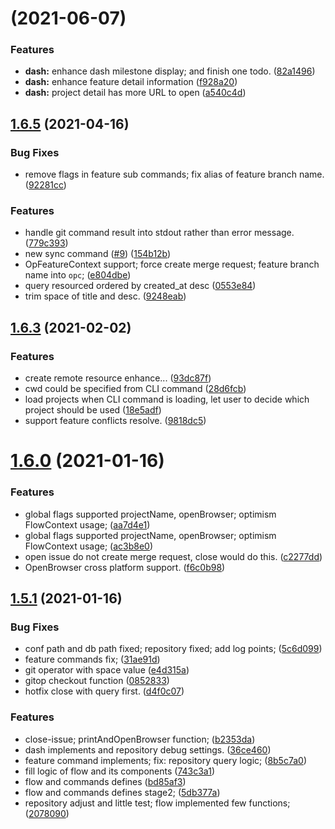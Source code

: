 # [](https://github.com/yeqown/gitlab-flow/compare/v1.6.6...v) (2021-06-07)


### Features

* **dash:** enhance dash milestone display; and finish one todo. ([82a1496](https://github.com/yeqown/gitlab-flow/commit/82a1496c4593916330e96bd29d651da8f0c3e198))
* **dash:** enhance feature detail information ([f928a20](https://github.com/yeqown/gitlab-flow/commit/f928a20f0859d9980687ca39618fb191a08d7a2d))
* **dash:** project detail has more URL to open ([a540c4d](https://github.com/yeqown/gitlab-flow/commit/a540c4d56ffaf3b482682c47a2e44eb23b61052f))



## [1.6.5](https://github.com/yeqown/gitlab-flow/compare/v1.6.4...v1.6.5) (2021-04-16)


### Bug Fixes

* remove flags in feature sub commands; fix alias of feature branch name. ([92281cc](https://github.com/yeqown/gitlab-flow/commit/92281ccfa626f01a06312d88334c47ce79aae9d7))


### Features

* handle git command result into stdout rather than error message. ([779c393](https://github.com/yeqown/gitlab-flow/commit/779c393152955f06d38989334152a3b7fcaec6c3))
* new sync command ([#9](https://github.com/yeqown/gitlab-flow/issues/9)) ([154b12b](https://github.com/yeqown/gitlab-flow/commit/154b12bc6618b4c18a0e9fdfc03e1c283d003ba2))
* OpFeatureContext support; force create merge request; feature branch name into `opc`; ([e804dbe](https://github.com/yeqown/gitlab-flow/commit/e804dbe050fbd2b75012f1071168639d9fd151bd))
* query resourced ordered by created_at desc ([0553e84](https://github.com/yeqown/gitlab-flow/commit/0553e84ed8c9737b795a5f639211939e27ebda39))
* trim space of title and desc. ([9248eab](https://github.com/yeqown/gitlab-flow/commit/9248eab380d64f14ad9fec8aafbe3146483ed0ac))



## [1.6.3](https://github.com/yeqown/gitlab-flow/compare/v1.6.2...v1.6.3) (2021-02-02)


### Features

* create remote resource enhance... ([93dc87f](https://github.com/yeqown/gitlab-flow/commit/93dc87f3d8be98b5305318d0c04de766df650fbd))
* cwd could be specified from CLI command ([28d6fcb](https://github.com/yeqown/gitlab-flow/commit/28d6fcbb6cd238be600d51217cf5bda2c9925210))
* load projects when CLI command is loading, let user to decide which project should be used ([18e5adf](https://github.com/yeqown/gitlab-flow/commit/18e5adf0a17932fe75e73613fcc0d660db65f923))
* support feature conflicts resolve. ([9818dc5](https://github.com/yeqown/gitlab-flow/commit/9818dc5dd572044e0bf86847bcddb64f4595a3b1))



# [1.6.0](https://github.com/yeqown/gitlab-flow/compare/v1.5.1...v1.6.0) (2021-01-16)


### Features

* global flags supported projectName, openBrowser; optimism FlowContext usage; ([aa7d4e1](https://github.com/yeqown/gitlab-flow/commit/aa7d4e16852f73b988c3108e55efec7472acaa7c))
* global flags supported projectName, openBrowser; optimism FlowContext usage; ([ac3b8e0](https://github.com/yeqown/gitlab-flow/commit/ac3b8e054452c7bc41eb94ee9b9b36a866eea081))
* open issue do not create merge request, close would do this. ([c2277dd](https://github.com/yeqown/gitlab-flow/commit/c2277ddf955bed5dfca3742befcf7bd1792858dc))
* OpenBrowser cross platform support. ([f6c0b98](https://github.com/yeqown/gitlab-flow/commit/f6c0b98edc825b07874d47c02c83fffeabcf9be0))



## [1.5.1](https://github.com/yeqown/gitlab-flow/compare/743c3a12f45077ccad9166aa095dd77fc8218635...v1.5.1) (2021-01-16)


### Bug Fixes

* conf path and db path fixed; repository fixed; add log points; ([5c6d099](https://github.com/yeqown/gitlab-flow/commit/5c6d0996d926834c7f9c8e0ece4231a13b16e60b))
* feature commands fix; ([31ae91d](https://github.com/yeqown/gitlab-flow/commit/31ae91dc121c50eaf8a8536641a8ddc13812a952))
* git operator with space value ([e4d315a](https://github.com/yeqown/gitlab-flow/commit/e4d315a41e91d2c81ba487a5310cb67736464038))
* gitop checkout function ([0852833](https://github.com/yeqown/gitlab-flow/commit/08528331c9a7506407122a8748c26857ac8fe7fc))
* hotfix close with query first. ([d4f0c07](https://github.com/yeqown/gitlab-flow/commit/d4f0c0771ecf19dea4b4f5261b1c3ebfc2439c3c))


### Features

* close-issue; printAndOpenBrowser function; ([b2353da](https://github.com/yeqown/gitlab-flow/commit/b2353da5088247ab52f895c6f2d68a45bf3afca0))
* dash implements and repository debug settings. ([36ce460](https://github.com/yeqown/gitlab-flow/commit/36ce460018c6d9dc938d4254b7cf579a2289997a))
* feature command implements; fix: repository query logic; ([8b5c7a0](https://github.com/yeqown/gitlab-flow/commit/8b5c7a000ddf1aa57dc27ae964a6bc67f54703d7))
* fill logic of flow and its components ([743c3a1](https://github.com/yeqown/gitlab-flow/commit/743c3a12f45077ccad9166aa095dd77fc8218635))
* flow and commands defines ([bd85af3](https://github.com/yeqown/gitlab-flow/commit/bd85af3f81211733d08f9f85249dc8ca468f329f))
* flow and commands defines stage2; ([5db377a](https://github.com/yeqown/gitlab-flow/commit/5db377a66118bc1d9bcb283425d4687ce2e7c874))
* repository adjust and little test; flow implemented few functions; ([2078090](https://github.com/yeqown/gitlab-flow/commit/207809048a2a147f8601d0a9f80e271f70faea4f))




